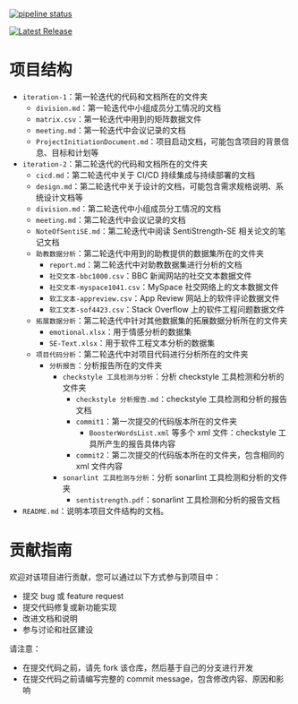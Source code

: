 [![pipeline status](http://172.29.4.49/0021/process-document/badges/master/pipeline.svg)](http://172.29.4.49/0021/process-document/-/commits/master)

[![Latest Release](http://172.29.4.49/0021/process-document/-/badges/release.svg)](http://172.29.4.49/0021/process-document/-/releases)

# 项目结构

- `iteration-1`：第一轮迭代的代码和文档所在的文件夹
  - `division.md`：第一轮迭代中小组成员分工情况的文档
  - `matrix.csv`：第一轮迭代中用到的矩阵数据文件
  - `meeting.md`：第一轮迭代中会议记录的文档
  - `ProjectInitiationDocument.md`：项目启动文档，可能包含项目的背景信息、目标和计划等
- `iteration-2`：第二轮迭代的代码和文档所在的文件夹
  - `cicd.md`：第二轮迭代中关于 CI/CD 持续集成与持续部署的文档
  - `design.md`：第二轮迭代中关于设计的文档，可能包含需求规格说明、系统设计文档等
  - `division.md`：第二轮迭代中小组成员分工情况的文档
  - `meeting.md`：第二轮迭代中会议记录的文档
  - `NoteOfSentiSE.md`：第二轮迭代中阅读 SentiStrength-SE 相关论文的笔记文档
  - `助教数据分析`：第二轮迭代中用到的助教提供的数据集所在的文件夹
    - `report.md`：第二轮迭代中对助教数据集进行分析的文档
    - `社交文本-bbc1000.csv`：BBC 新闻网站的社交文本数据文件
    - `社交文本-myspace1041.csv`：MySpace 社交网络上的文本数据文件
    - `软工文本-appreview.csv`：App Review 网站上的软件评论数据文件
    - `软工文本-sof4423.csv`：Stack Overflow 上的软件工程问题数据文件
  - `拓展数据分析`：第二轮迭代中针对其他数据集的拓展数据分析所在的文件夹
    - `emotional.xlsx`：用于情感分析的数据集
    - `SE-Text.xlsx`：用于软件工程文本分析的数据集
  - `项目代码分析`：第二轮迭代中对项目代码进行分析所在的文件夹
    - `分析报告`：分析报告所在的文件夹
      - `checkstyle 工具检测与分析`：分析 checkstyle 工具检测和分析的文件夹
        - `checkstyle 分析报告.md`：checkstyle 工具检测和分析的报告文档
        - `commit1`：第一次提交的代码版本所在的文件夹
          - `BoosterWordsList.xml` 等多个 xml 文件：checkstyle 工具所产生的报告具体内容
        - `commit2`：第二次提交的代码版本所在的文件夹，包含相同的 xml 文件内容
      - `sonarlint 工具检测与分析`：分析 sonarlint 工具检测和分析的文件夹
        - `sentistrength.pdf`：sonarlint 工具检测和分析的报告文档
- `README.md`：说明本项目文件结构的文档。

# 贡献指南

欢迎对该项目进行贡献，您可以通过以下方式参与到项目中：

- 提交 bug 或 feature request
- 提交代码修复或新功能实现
- 改进文档和说明
- 参与讨论和社区建设

请注意：

- 在提交代码之前，请先 fork 该仓库，然后基于自己的分支进行开发
- 在提交代码之前请编写完整的 commit message，包含修改内容、原因和影响